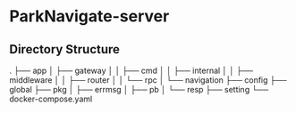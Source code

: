 # ParkNavigate-server

## Directory Structure
.
├── app
│   ├── gateway
│   │   ├── cmd
│   │   ├── internal
│   │   ├── middleware
│   │   ├── router
│   │   └── rpc
│   └── navigation
├── config
├── global
├── pkg
│   ├── errmsg
│   ├── pb
│   └── resp
├── setting
└── docker-compose.yaml